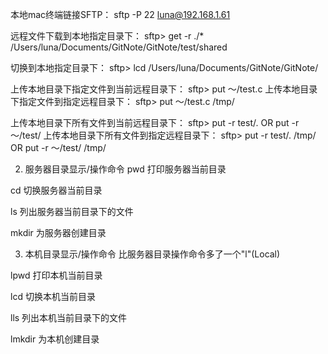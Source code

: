 本地mac终端链接SFTP：
sftp -P 22 luna@192.168.1.61

远程文件下载到本地指定目录下：
sftp> get -r ./* /Users/luna/Documents/GitNote/GitNote/test/shared

切换到本地指定目录下：
sftp> lcd /Users/luna/Documents/GitNote/GitNote/

上传本地目录下指定文件到当前远程目录下：
sftp> put ～/test.c
上传本地目录下指定文件到指定远程目录下：
sftp> put ～/test.c /tmp/

上传本地目录下所有文件到当前远程目录下：
sftp> put -r test/. OR put -r ～/test/
上传本地目录下所有文件到指定远程目录下：
sftp> put -r test/. /tmp/ OR put -r ～/test/ /tmp/

2. 服务器目录显示/操作命令
pwd 打印服务器当前目录

cd 切换服务器当前目录

ls 列出服务器当前目录下的文件

mkdir 为服务器创建目录

 

3. 本机目录显示/操作命令
比服务器目录操作命令多了一个"l"(Local)

lpwd 打印本机当前目录

lcd 切换本机当前目录

lls 列出本机当前目录下的文件

lmkdir 为本机创建目录